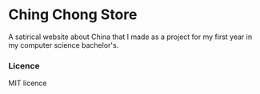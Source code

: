 # Ching Chong Store
A satirical website about China that I made as a project for my first year in my computer science bachelor's.

### Licence
MIT licence

